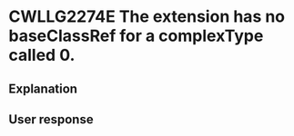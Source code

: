 # CWLLG2274E The extension has no baseClassRef for a complexType called 0.

## Explanation

## User response